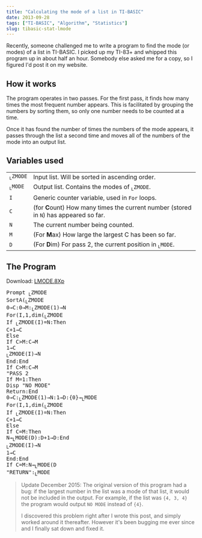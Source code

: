 ```yaml
---
title: "Calculating the mode of a list in TI-BASIC"
date: 2013-09-28
tags: ["TI-BASIC", "Algorithm", "Statistics"]
slug: tibasic-stat-lmode
---
```

<img src="/blog/post/tibasic-stat-lmode/LMODE.png" alt="" align="right"/>

Recently, someone challenged me to write a program to find the mode (or
modes) of a list in TI-BASIC. I picked up my TI-83+ and whipped this program up
in about half an hour. Somebody else asked me for a copy, so I figured I'd post
it on my website.
<!--more-->

## How it works
The program operates in two passes. For the first pass, it finds how many times
the most frequent number appears. This is facilitated by grouping the numbers
by sorting them, so only one number needs to be counted at a time.

Once it has found the number of times the numbers of the mode appears, it passes
through the list a second time and moves all of the numbers of the mode into an
output list.

## Variables used
<table class="table table-condensed">
	<tr><td><code><sub>L</sub>ZMODE</code></td>
	<td>Input list. Will be sorted in ascending order.</td></tr>
	<tr><td><code><sub>L</sub>MODE</code></td>
	<td>Output list. Contains the modes of <code><sub>L</sub>ZMODE</code>.</td></tr>
	<tr><td><code>I</code></td>
	<td>Generic counter variable, used in <code>For</code> loops.</td></tr>
	<tr><td><code>C</code></td>
	<td>(for <strong>C</strong>ount) How many times the current number (stored
	in <code>N</code>) has appeared so far.</td></tr>
	<tr><td><code>N</code></td>
	<td>The current number being counted.</td></tr>
	<tr><td><code>M</code></td>
	<td>(For <strong>M</strong>ax) How large the largest C has been so far.</td></tr>
	<tr><td><code>D</code></td>
	<td>(For <strong>D</strong>im) For pass 2, the current position in <code><sub>L</sub>MODE</code>.</td></tr>
</table>

## The Program
Download: [LMODE.8Xp](./LMODE.8Xp)

<pre>Prompt <sub>L</sub>ZMODE
SortA(<sub>L</sub>ZMODE
0→C:0→M:<sub>L</sub>ZMODE(1)→N
For(I,1,dim(<sub>L</sub>ZMODE
If <sub>L</sub>ZMODE(I)=N:Then
C+1→C
Else
If C&gt;M:C→M
1→C
<sub>L</sub>ZMODE(I)→N
End:End
If C&gt;M:C→M
"PASS 2
If M=1:Then
Disp "NO MODE"
Return:End
0→C:<sub>L</sub>ZMODE(1)→N:1→D:{0}→<sub>L</sub>MODE
For(I,1,dim(<sub>L</sub>ZMODE
If <sub>L</sub>ZMODE(I)=N:Then
C+1→C
Else
If C=M:Then
N→<sub>L</sub>MODE(D):D+1→D:End
<sub>L</sub>ZMODE(I)→N
1→C
End:End
If C=M:N→<sub>L</sub>MODE(D
"RETURN":<sub>L</sub>MODE</pre>

> Update December 2015: The original version of this program had a bug: if the largest number in the list was a mode of that list, it would not be included in the output.
For example, if the list was `{4, 3, 4}` the program would output `NO MODE` instead of `{4}`.
>
> I discovered this problem right after I wrote this post, and simply worked around it thereafter.
> However it's been bugging me ever since and I finally sat down and fixed it.
